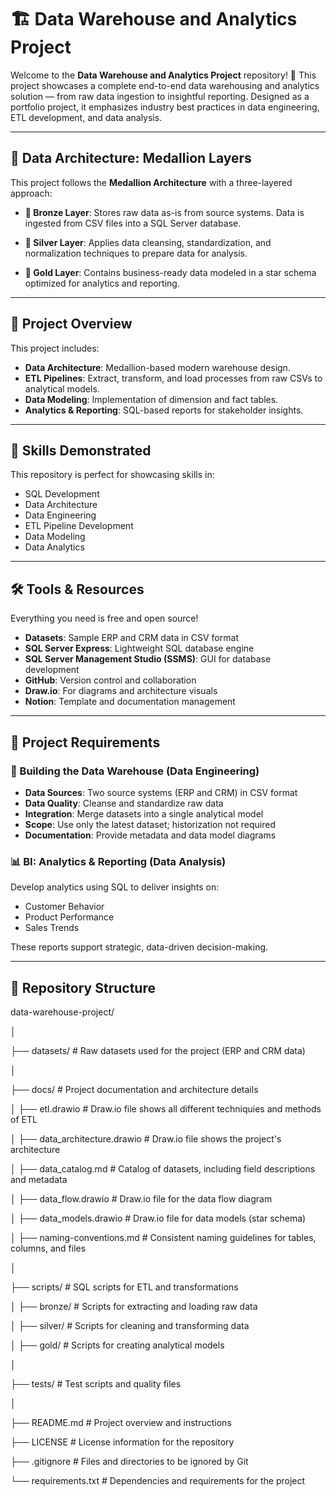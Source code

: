 # 🏗️ Data Warehouse and Analytics Project

Welcome to the **Data Warehouse and Analytics Project** repository! 🚀
This project showcases a complete end-to-end data warehousing and analytics solution — from raw data ingestion to insightful reporting. Designed as a portfolio project, it emphasizes industry best practices in data engineering, ETL development, and data analysis.

---

## 📐 Data Architecture: Medallion Layers

This project follows the **Medallion Architecture** with a three-layered approach:

* **🔹 Bronze Layer**:
  Stores raw data as-is from source systems. Data is ingested from CSV files into a SQL Server database.

* **🔸 Silver Layer**:
  Applies data cleansing, standardization, and normalization techniques to prepare data for analysis.

* **🏅 Gold Layer**:
  Contains business-ready data modeled in a star schema optimized for analytics and reporting.

---

## 📖 Project Overview

This project includes:

* **Data Architecture**: Medallion-based modern warehouse design.
* **ETL Pipelines**: Extract, transform, and load processes from raw CSVs to analytical models.
* **Data Modeling**: Implementation of dimension and fact tables.
* **Analytics & Reporting**: SQL-based reports for stakeholder insights.

---

## 🎯 Skills Demonstrated

This repository is perfect for showcasing skills in:

* SQL Development
* Data Architecture
* Data Engineering
* ETL Pipeline Development
* Data Modeling
* Data Analytics

---

## 🛠️ Tools & Resources

Everything you need is free and open source!

* **Datasets**: Sample ERP and CRM data in CSV format
* **SQL Server Express**: Lightweight SQL database engine
* **SQL Server Management Studio (SSMS)**: GUI for database development
* **GitHub**: Version control and collaboration
* **Draw\.io**: For diagrams and architecture visuals
* **Notion**: Template and documentation management

---

## 🚀 Project Requirements

### 🔧 Building the Data Warehouse (Data Engineering)

* **Data Sources**: Two source systems (ERP and CRM) in CSV format
* **Data Quality**: Cleanse and standardize raw data
* **Integration**: Merge datasets into a single analytical model
* **Scope**: Use only the latest dataset; historization not required
* **Documentation**: Provide metadata and data model diagrams

### 📊 BI: Analytics & Reporting (Data Analysis)

Develop analytics using SQL to deliver insights on:

* Customer Behavior
* Product Performance
* Sales Trends

These reports support strategic, data-driven decision-making.

---

## 📂 Repository Structure

data-warehouse-project/

│

├── datasets/                           # Raw datasets used for the project (ERP and CRM data)

│

├── docs/                               # Project documentation and architecture details

│   ├── etl.drawio                      # Draw\.io file shows all different techniquies and methods of ETL

│   ├── data\_architecture.drawio        # Draw\.io file shows the project's architecture

│   ├── data\_catalog.md                 # Catalog of datasets, including field descriptions and metadata

│   ├── data\_flow\.drawio                # Draw\.io file for the data flow diagram

│   ├── data\_models.drawio              # Draw\.io file for data models (star schema)

│   ├── naming-conventions.md           # Consistent naming guidelines for tables, columns, and files

│

├── scripts/                            # SQL scripts for ETL and transformations

│   ├── bronze/                         # Scripts for extracting and loading raw data

│   ├── silver/                         # Scripts for cleaning and transforming data

│   ├── gold/                           # Scripts for creating analytical models

│

├── tests/                              # Test scripts and quality files

│

├── README.md                           # Project overview and instructions

├── LICENSE                             # License information for the repository

├── .gitignore                          # Files and directories to be ignored by Git

└── requirements.txt                    # Dependencies and requirements for the project
